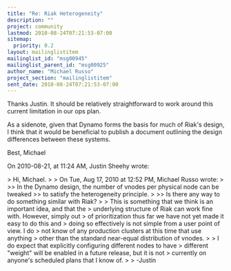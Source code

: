 ```yaml
---
title: "Re: Riak Heterogeneity"
description: ""
project: community
lastmod: 2010-08-24T07:21:53-07:00
sitemap:
  priority: 0.2
layout: mailinglistitem
mailinglist_id: "msg00945"
mailinglist_parent_id: "msg00925"
author_name: "Michael Russo"
project_section: "mailinglistitem"
sent_date: 2010-08-24T07:21:53-07:00
---
```



Thanks Justin. It should be relatively straightforward to work around this 
current limitation in our ops plan.

As a sidenote, given that Dynamo forms the basis for much of Riak's design, I 
think that it would be beneficial to publish a document outlining the design 
differences between these systems.

Best,
Michael

On 2010-08-21, at 11:24 AM, Justin Sheehy wrote:

&gt; Hi, Michael.
&gt; 
&gt; On Tue, Aug 17, 2010 at 12:52 PM, Michael Russo  wrote:
&gt; 
&gt;&gt; In the Dynamo design, the number of vnodes per physical node can be tweaked
&gt;&gt; to satisfy the heterogeneity principle.
&gt; 
&gt;&gt; Is there any way to do something similar with Riak?
&gt; 
&gt; This is something that we think is an important idea, and that the
&gt; underlying structure of Riak can work fine with. However, simply out
&gt; of prioritization thus far we have not yet made it easy to do this and
&gt; doing so effectively is not simple from a user point of view. I do
&gt; not know of any production clusters at this time that use anything
&gt; other than the standard near-equal distribution of vnodes.
&gt; 
&gt; I do expect that explicitly configuring different nodes to have
&gt; different "weight" will be enabled in a future release, but it is not
&gt; currently on anyone's scheduled plans that I know of.
&gt; 
&gt; -Justin

